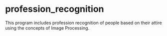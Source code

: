 # profession_recognition
This program includes profession recognition of people based on their attire using the concepts of Image Processing.

